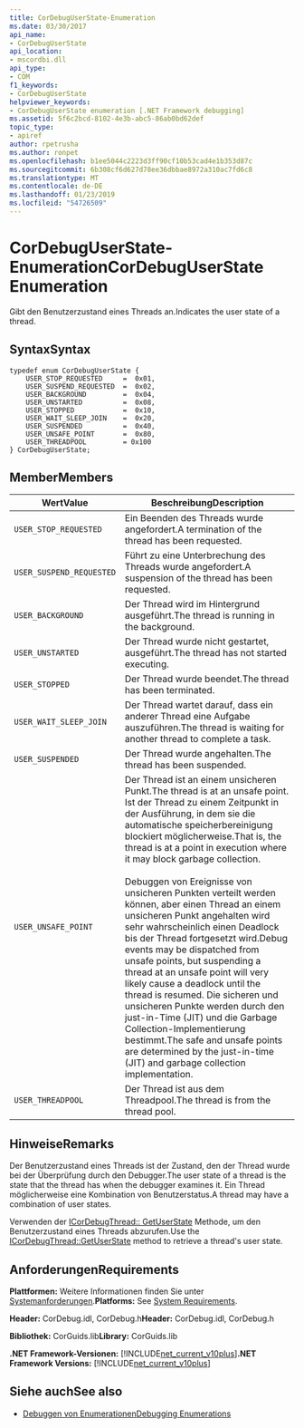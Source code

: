 ```yaml
---
title: CorDebugUserState-Enumeration
ms.date: 03/30/2017
api_name:
- CorDebugUserState
api_location:
- mscordbi.dll
api_type:
- COM
f1_keywords:
- CorDebugUserState
helpviewer_keywords:
- CorDebugUserState enumeration [.NET Framework debugging]
ms.assetid: 5f6c2bcd-8102-4e3b-abc5-86ab0bd62def
topic_type:
- apiref
author: rpetrusha
ms.author: ronpet
ms.openlocfilehash: b1ee5044c2223d3ff90cf10b53cad4e1b353d87c
ms.sourcegitcommit: 6b308cf6d627d78ee36dbbae8972a310ac7fd6c8
ms.translationtype: MT
ms.contentlocale: de-DE
ms.lasthandoff: 01/23/2019
ms.locfileid: "54726509"
---
```

# <a name="cordebuguserstate-enumeration"></a><span data-ttu-id="12215-102">CorDebugUserState-Enumeration</span><span class="sxs-lookup"><span data-stu-id="12215-102">CorDebugUserState Enumeration</span></span>
<span data-ttu-id="12215-103">Gibt den Benutzerzustand eines Threads an.</span><span class="sxs-lookup"><span data-stu-id="12215-103">Indicates the user state of a thread.</span></span>  
  
## <a name="syntax"></a><span data-ttu-id="12215-104">Syntax</span><span class="sxs-lookup"><span data-stu-id="12215-104">Syntax</span></span>  
  
```  
typedef enum CorDebugUserState {  
    USER_STOP_REQUESTED     =  0x01,  
    USER_SUSPEND_REQUESTED  =  0x02,  
    USER_BACKGROUND         =  0x04,  
    USER_UNSTARTED          =  0x08,  
    USER_STOPPED            =  0x10,  
    USER_WAIT_SLEEP_JOIN    =  0x20,  
    USER_SUSPENDED          =  0x40,  
    USER_UNSAFE_POINT       =  0x80,  
    USER_THREADPOOL         = 0x100  
} CorDebugUserState;  
```  
  
## <a name="members"></a><span data-ttu-id="12215-105">Member</span><span class="sxs-lookup"><span data-stu-id="12215-105">Members</span></span>  
  
|<span data-ttu-id="12215-106">Wert</span><span class="sxs-lookup"><span data-stu-id="12215-106">Value</span></span>|<span data-ttu-id="12215-107">Beschreibung</span><span class="sxs-lookup"><span data-stu-id="12215-107">Description</span></span>|  
|-----------|-----------------|  
|`USER_STOP_REQUESTED`|<span data-ttu-id="12215-108">Ein Beenden des Threads wurde angefordert.</span><span class="sxs-lookup"><span data-stu-id="12215-108">A termination of the thread has been requested.</span></span>|  
|`USER_SUSPEND_REQUESTED`|<span data-ttu-id="12215-109">Führt zu eine Unterbrechung des Threads wurde angefordert.</span><span class="sxs-lookup"><span data-stu-id="12215-109">A suspension of the thread has been requested.</span></span>|  
|`USER_BACKGROUND`|<span data-ttu-id="12215-110">Der Thread wird im Hintergrund ausgeführt.</span><span class="sxs-lookup"><span data-stu-id="12215-110">The thread is running in the background.</span></span>|  
|`USER_UNSTARTED`|<span data-ttu-id="12215-111">Der Thread wurde nicht gestartet, ausgeführt.</span><span class="sxs-lookup"><span data-stu-id="12215-111">The thread has not started executing.</span></span>|  
|`USER_STOPPED`|<span data-ttu-id="12215-112">Der Thread wurde beendet.</span><span class="sxs-lookup"><span data-stu-id="12215-112">The thread has been terminated.</span></span>|  
|`USER_WAIT_SLEEP_JOIN`|<span data-ttu-id="12215-113">Der Thread wartet darauf, dass ein anderer Thread eine Aufgabe auszuführen.</span><span class="sxs-lookup"><span data-stu-id="12215-113">The thread is waiting for another thread to complete a task.</span></span>|  
|`USER_SUSPENDED`|<span data-ttu-id="12215-114">Der Thread wurde angehalten.</span><span class="sxs-lookup"><span data-stu-id="12215-114">The thread has been suspended.</span></span>|  
|`USER_UNSAFE_POINT`|<span data-ttu-id="12215-115">Der Thread ist an einem unsicheren Punkt.</span><span class="sxs-lookup"><span data-stu-id="12215-115">The thread is at an unsafe point.</span></span> <span data-ttu-id="12215-116">Ist der Thread zu einem Zeitpunkt in der Ausführung, in dem sie die automatische speicherbereinigung blockiert möglicherweise.</span><span class="sxs-lookup"><span data-stu-id="12215-116">That is, the thread is at a point in execution where it may block garbage collection.</span></span><br /><br /> <span data-ttu-id="12215-117">Debuggen von Ereignisse von unsicheren Punkten verteilt werden können, aber einen Thread an einem unsicheren Punkt angehalten wird sehr wahrscheinlich einen Deadlock bis der Thread fortgesetzt wird.</span><span class="sxs-lookup"><span data-stu-id="12215-117">Debug events may be dispatched from unsafe points, but suspending a thread at an unsafe point  will very likely cause a deadlock until the thread is resumed.</span></span> <span data-ttu-id="12215-118">Die sicheren und unsicheren Punkte werden durch den just-in-Time (JIT) und die Garbage Collection-Implementierung bestimmt.</span><span class="sxs-lookup"><span data-stu-id="12215-118">The safe and unsafe points are determined by the just-in-time (JIT) and garbage collection implementation.</span></span>|  
|`USER_THREADPOOL`|<span data-ttu-id="12215-119">Der Thread ist aus dem Threadpool.</span><span class="sxs-lookup"><span data-stu-id="12215-119">The thread is from the thread pool.</span></span>|  
  
## <a name="remarks"></a><span data-ttu-id="12215-120">Hinweise</span><span class="sxs-lookup"><span data-stu-id="12215-120">Remarks</span></span>  
 <span data-ttu-id="12215-121">Der Benutzerzustand eines Threads ist der Zustand, den der Thread wurde bei der Überprüfung durch den Debugger.</span><span class="sxs-lookup"><span data-stu-id="12215-121">The user state of a thread is the state that the thread has when the debugger examines it.</span></span> <span data-ttu-id="12215-122">Ein Thread möglicherweise eine Kombination von Benutzerstatus.</span><span class="sxs-lookup"><span data-stu-id="12215-122">A thread may have a combination of user states.</span></span>  
  
 <span data-ttu-id="12215-123">Verwenden der [ICorDebugThread:: GetUserState](../../../../docs/framework/unmanaged-api/debugging/icordebugthread-getuserstate-method.md) Methode, um den Benutzerzustand eines Threads abzurufen.</span><span class="sxs-lookup"><span data-stu-id="12215-123">Use the [ICorDebugThread::GetUserState](../../../../docs/framework/unmanaged-api/debugging/icordebugthread-getuserstate-method.md) method to retrieve a thread's user state.</span></span>  
  
## <a name="requirements"></a><span data-ttu-id="12215-124">Anforderungen</span><span class="sxs-lookup"><span data-stu-id="12215-124">Requirements</span></span>  
 <span data-ttu-id="12215-125">**Plattformen:** Weitere Informationen finden Sie unter [Systemanforderungen](../../../../docs/framework/get-started/system-requirements.md).</span><span class="sxs-lookup"><span data-stu-id="12215-125">**Platforms:** See [System Requirements](../../../../docs/framework/get-started/system-requirements.md).</span></span>  
  
 <span data-ttu-id="12215-126">**Header:** CorDebug.idl, CorDebug.h</span><span class="sxs-lookup"><span data-stu-id="12215-126">**Header:** CorDebug.idl, CorDebug.h</span></span>  
  
 <span data-ttu-id="12215-127">**Bibliothek:** CorGuids.lib</span><span class="sxs-lookup"><span data-stu-id="12215-127">**Library:** CorGuids.lib</span></span>  
  
 <span data-ttu-id="12215-128">**.NET Framework-Versionen:** [!INCLUDE[net_current_v10plus](../../../../includes/net-current-v10plus-md.md)]</span><span class="sxs-lookup"><span data-stu-id="12215-128">**.NET Framework Versions:** [!INCLUDE[net_current_v10plus](../../../../includes/net-current-v10plus-md.md)]</span></span>  
  
## <a name="see-also"></a><span data-ttu-id="12215-129">Siehe auch</span><span class="sxs-lookup"><span data-stu-id="12215-129">See also</span></span>
- [<span data-ttu-id="12215-130">Debuggen von Enumerationen</span><span class="sxs-lookup"><span data-stu-id="12215-130">Debugging Enumerations</span></span>](../../../../docs/framework/unmanaged-api/debugging/debugging-enumerations.md)
